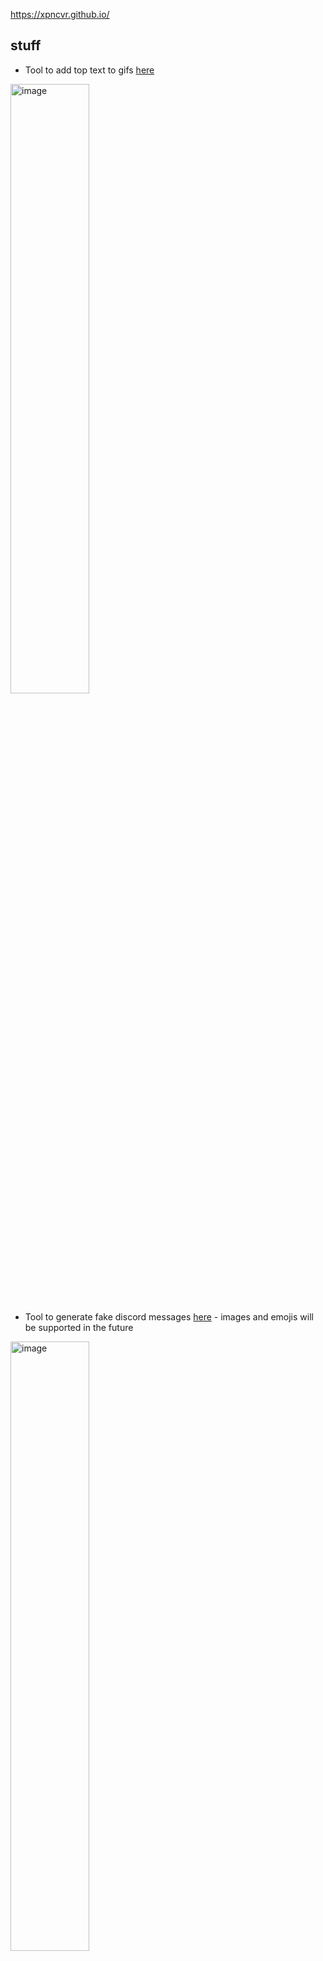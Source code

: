 https://xpncvr.github.io/

## stuff
- Tool to add top text to gifs [here](https://xpncvr.github.io/tools/gif/gif-top-text-maker.html)

<img src="https://github.com/user-attachments/assets/4a28a102-eee9-4b14-8c27-9559f06f3d8c" alt="image" width="50%" />

- Tool to generate fake discord messages [here](https://xpncvr.github.io/tools/discordmessagefaker/main.html) - images and emojis will be supported in the future

<img src="https://github.com/user-attachments/assets/8a8ea649-86a5-401e-a2b0-f85f5e0356d0" alt="image" width="50%" />
